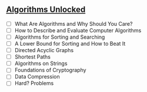 
## [Algorithms Unlocked](https://mitpress.mit.edu/books/algorithms-unlocked)

- [ ] What Are Algorithms and Why Should You Care?
- [ ] How to Describe and Evaluate Computer Algorithms
- [ ] Algorithms for Sorting and Searching
- [ ] A Lower Bound for Sorting and How to Beat It
- [ ] Directed Acyclic Graphs
- [ ] Shortest Paths
- [ ] Algorithms on Strings
- [ ] Foundations of Cryptography
- [ ] Data Compression
- [ ] Hard? Problems
